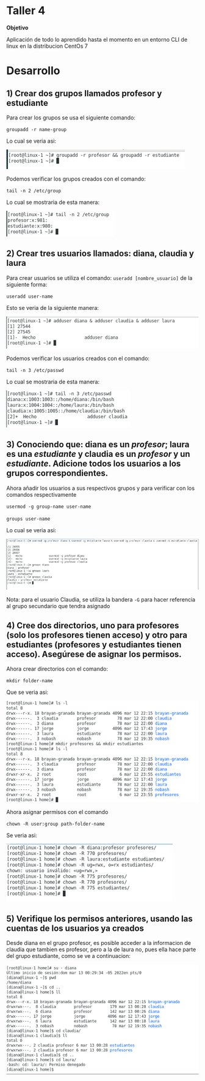 Taller 4
===

**Objetivo**

Aplicación de todo lo aprendido hasta el momento en un entorno CLI de linux en la distribucion CentOs 7

Desarrollo
===
## 1) Crear dos grupos llamados profesor y estudiante 

Para crear los grupos se usa el siguiente comando:

    groupadd -r name-group

Lo cual se veria asi:

<img src="/img/4/create-groups.png" title="create-groups.png" name="create-groups.png"/><br>

Podemos verificar los grupos creados con el comando:

    tail -n 2 /etc/group

Lo cual se mostraria de esta manera:

<img src="/img/4/list-groups.png" title="list-groups.png" name="list-groups.png"/><br>

## 2) Crear tres usuarios llamados: diana, claudia y laura 

Para crear usuarios se utiliza el comando: `useradd [nombre_usuario]` de la siguiente forma:

    useradd user-name

Esto se veria de la siguiente manera:

<img src="/img/4/user-add.png" title="user-add.png" name="user-add.png"/><br>

Podemos verificar los usuarios creados con el comando:

    tail -n 3 /etc/passwd

Lo cual se mostraria de esta manera:

<img src="/img/4/list-user.png" title="list-user.png" name="list-user.png"/><br>

## 3) Conociendo que: diana  es un *profesor*; laura  es una *estudiante* y claudia  es un *profesor* y un *estudiante*. Adicione todos los usuarios a los grupos correspondientes.

Ahora añadir los usuarios a sus respectivos grupos y para verificar con los comandos respectivamente

    usermod -g group-name user-name

    groups user-name

Lo cual se veria asi:

<img src="/img/4/users-to-groups.png" title="users-to-groups.png" name="users-to-groups.png"/><br>

Nota: para el usuario Claudia, se utiliza la bandera `-G` para hacer referencia al grupo secundario que tendra asignado

## 4) Cree dos directorios, uno para profesores  (solo los profesores tienen acceso) y otro para estudiantes  (profesores y estudiantes tienen acceso). Asegúrese de asignar los permisos.

Ahora crear directorios con el comando:

    mkdir folder-name

Que se veria asi:

<img src="/img/4/groups-folder.png" title="groups-folder.png" name="groups-folder.png"/><br>

Ahora asignar permisos con el comando 

    chown -R user:group path-folder-name
    
Se veria asi:

<img src="/img/4/folders-permissions.png" title="folders-permissions.png" name="folders-permissions.png"/><br>

## 5) Verifique los permisos anteriores, usando las cuentas de los usuarios ya creados

Desde diana en el grupo profesor, es posible acceder a la informacion de claudia que tambien es profesor, pero a la de laura no, pues ella hace parte del grupo estudiante, como se ve a continuacion:

<img src="/img/4/verify-permissions.png" title="verify-permissions.png" name="verify-permissions.png"/><br>

